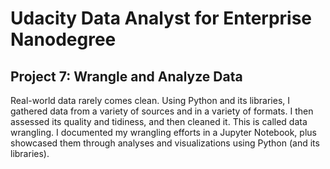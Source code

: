 # Udacity Data Analyst for Enterprise Nanodegree

## Project 7: Wrangle and Analyze Data

Real-world data rarely comes clean. Using Python and its libraries, I gathered data from a variety of sources and in a variety of formats. I then assessed its quality and tidiness, and then cleaned it. This is called data wrangling. I documented my wrangling efforts in a Jupyter Notebook, plus showcased them through analyses and visualizations using Python (and its libraries).
